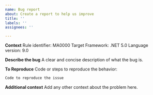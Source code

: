 ```yaml
---
name: Bug report
about: Create a report to help us improve
title: ''
labels: ''
assignees: ''

---
```


**Context**
Rule identifier: MA0000
Target Framework: .NET 5.0
Language version: 9.0

**Describe the bug**
A clear and concise description of what the bug is.
 
**To Reproduce**
Code or steps to reproduce the behavior:

````c#
Code to reproduce the issue
````

**Additional context**
Add any other context about the problem here.
